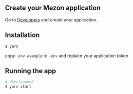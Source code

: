 ## Create your Mezon application

Go to [Developers](https://dev-developers.nccsoft.vn/) and create your application.

## Installation

```bash
$ yarn
```

copy `.env.example` to `.env` and replace your application token

## Running the app

```bash
# development
$ yarn start
```